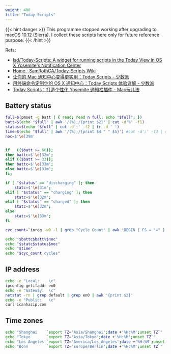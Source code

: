 ```yaml
---
weight: 400
title: "Today-Scripts"
---
```


{{< hint danger >}}
This programme stopped working after upgrading to macOS 10.12 (Sierra). I collect these scripts here only for future reference purpose.
{{< /hint >}}

Refs:

- [lsd/Today-Scripts: A widget for running scripts in the Today View in OS X Yosemite's Notification Center](https://github.com/lsd/Today-Scripts)
- [Home · SamRothCA/Today\-Scripts Wiki](https://github.com/SamRothCA/Today-Scripts/wiki)
- [让你的 Mac 通知中心变得更实用：Today Scripts \- 少数派](https://sspai.com/post/40169)
- [用终端命令定制你的 OS X 通知中心：Today Scripts 体验详解 \- 少数派](https://sspai.com/post/27662)
- [Today Scripts：打造个性化 Yosemite 通知栏插件 \- Mac玩儿法](https://www.waerfa.com/today-scripts-for-yosemite-today-view)

## Battery status

```sh
full=$(pmset -g batt | { read; read n full; echo "$full"; })
batt=$(echo "$full" | awk '/(%);/{print $2}' | cut -d'%' -f1)
status=$(echo "$full" | cut -d';' -f2 | tr -d ' ')
time=$(echo "$full" | awk '/(%);/{print $4 " " $5}') #cut -d';' -f3 | sed 's/^ *//'
noc=$'\e[39m'


if   (($batt >= 66)); 
then battc=$'\e[32m';
elif (($batt >= 33)); 
then battc=$'\e[33m';
else battc=$'\e[31m';
fi;

if [ "$status" == "discharging" ]; then
    statc=$'\e[31m';
elif [ "$status" == "charging" ]; then
    statc=$'\e[32m';
elif [ "$status" == "charged" ]; then
    statc=$'\e[32m';
else
    statc=$'\e[33m';
fi

cyc_count=`ioreg -w0 -l | grep "Cycle Count" | awk 'BEGIN { FS = "=" } ; {print $8}' | awk 'BEGIN { FS = "}" } ; {print $1}'`

echo "$battc$batt%$noc"
echo "$statc$status$noc"
echo "$time" 
echo "$cyc_count cycles"
```

## IP address

```sh
echo -e "Local:    \c"
ipconfig getifaddr en0
echo -e "Gateway:  \c"
netstat -rn | grep default | grep en0 | awk '{print $2}'
echo -e "Public:   \c"
curl icanhazip.com
```

## Time zones

```sh
echo "Shanghai    `export TZ='Asia/Shanghai';date +'%H:%M';unset TZ`"
echo "Tokyo       `export TZ='Asia/Tokyo';date +'%H:%M';unset TZ`"
echo "Los Angeles `export TZ='America/Los_Angeles';date +'%H:%M';unset TZ`"
echo "Bonn        `export TZ='Europe/Berlin';date +'%H:%M';unset TZ`"
```
